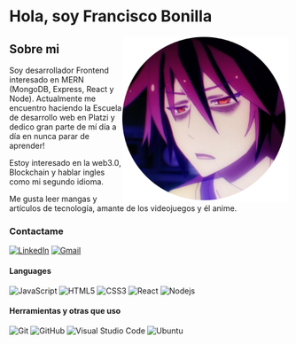 
# Hola, soy Francisco Bonilla
<img align="right" width="300" height="300" src="https://github.com/fbonilla02/fbonilla02/blob/main/avatar.png?raw=true">

## Sobre mi


Soy desarrollador Frontend interesado en MERN (MongoDB, Express, React y Node).
Actualmente me encuentro haciendo la Escuela de desarrollo web en Platzi y dedico gran parte de mí día a día en nunca parar de aprender!

Estoy interesado en la web3.0, Blockchain y hablar ingles como mi segundo idioma.

Me gusta leer mangas y artículos de tecnología, amante de los videojuegos y él anime.

### Contactame
[![LinkedIn](https://img.shields.io/badge/fbonilla-black?style=flat&logo=linkedin&link=https://www.linkedin.com/in/fbonillac/)](https://www.linkedin.com/in/fbonillac/)
[![Gmail](https://img.shields.io/badge/-franciscobonillac@gmail.com-black?style=flat-square&logo=Gmail)](mailto:franciscobonillac@gmail.com)

#### Languages

![JavaScript](https://img.shields.io/badge/-JavaScript-black?style=flat-square&logo=javascript)
![HTML5](https://img.shields.io/badge/-HTML5-black?style=flat-square&logo=html5)
![CSS3](https://img.shields.io/badge/-CSS3-black?style=flat-square&logo=css3)
![React](https://img.shields.io/badge/-React-black?style=flat-square&logo=react)
![Nodejs](https://img.shields.io/badge/-Nodejs-black?style=flat-square&logo=Node.js)

#### Herramientas y otras que uso
![Git](https://img.shields.io/badge/-Git-black?style=flat-square&logo=git)
![GitHub](https://img.shields.io/badge/-GitHub-black?style=flat-square&logo=github)
![Visual Studio Code](https://img.shields.io/badge/Visual_Studio_Code-black?style=flat-square&logo=Visual-Studio-Code)
![Ubuntu](https://img.shields.io/badge/-Ubuntu-black?style=flat-square&logo=ubuntu)
